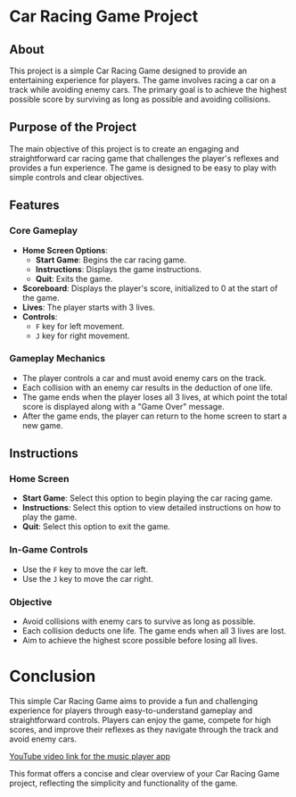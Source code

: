# Car Racing Game Project

## About
This project is a simple Car Racing Game designed to provide an entertaining experience for players. The game involves racing a car on a track while avoiding enemy cars. The primary goal is to achieve the highest possible score by surviving as long as possible and avoiding collisions.

## Purpose of the Project
The main objective of this project is to create an engaging and straightforward car racing game that challenges the player's reflexes and provides a fun experience. The game is designed to be easy to play with simple controls and clear objectives.

## Features
### Core Gameplay
- **Home Screen Options**:
  - **Start Game**: Begins the car racing game.
  - **Instructions**: Displays the game instructions.
  - **Quit**: Exits the game.
- **Scoreboard**: Displays the player's score, initialized to 0 at the start of the game.
- **Lives**: The player starts with 3 lives.
- **Controls**:
  - `F` key for left movement.
  - `J` key for right movement.

### Gameplay Mechanics
- The player controls a car and must avoid enemy cars on the track.
- Each collision with an enemy car results in the deduction of one life.
- The game ends when the player loses all 3 lives, at which point the total score is displayed along with a "Game Over" message.
- After the game ends, the player can return to the home screen to start a new game.

## Instructions
### Home Screen
- **Start Game**: Select this option to begin playing the car racing game.
- **Instructions**: Select this option to view detailed instructions on how to play the game.
- **Quit**: Select this option to exit the game.

### In-Game Controls
- Use the `F` key to move the car left.
- Use the `J` key to move the car right.

### Objective
- Avoid collisions with enemy cars to survive as long as possible.
- Each collision deducts one life. The game ends when all 3 lives are lost.
- Aim to achieve the highest score possible before losing all lives.

# Conclusion
This simple Car Racing Game aims to provide a fun and challenging experience for players through easy-to-understand gameplay and straightforward controls. Players can enjoy the game, compete for high scores, and improve their reflexes as they navigate through the track and avoid enemy cars.

[YouTube video link for the music player app](https://youtu.be/H58kHMNh4Fw?si=agmwcqsbh1bo1z6k)

This format offers a concise and clear overview of your Car Racing Game project, reflecting the simplicity and functionality of the game.
